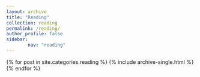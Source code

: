 ```yaml
---
layout: archive
title: "Reading"
collection: reading
permalink: /reading/
author_profile: false
sidebar:
		nav: "reading"
---
```

{% for post in site.categories.reading %}
  {% include archive-single.html %}
{% endfor %}